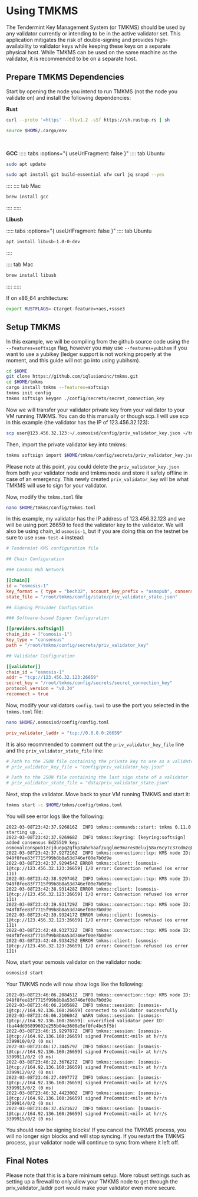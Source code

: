 # Using TMKMS

The Tendermint Key Management System (or TMKMS) should be used by any validator currently or intending to be in the active validator set. This application mitigates the risk of double-signing and provides high-availability to validator keys while keeping these keys on a separate physical host. While TMKMS can be used on the same machine as the validator, it is recommended to be on a separate host.

## Prepare TMKMS Dependencies

Start by opening the node you intend to run TMKMS (not the node you validate on) and install the following dependencies:
<br>

**Rust**

```sh
curl --proto '=https' --tlsv1.2 -sSf https://sh.rustup.rs | sh
```
```sh
source $HOME/.cargo/env
```
<br>

**GCC**
::::: tabs :options="{ useUrlFragment: false }"
:::: tab Ubuntu

```sh
sudo apt update
```
```sh
sudo apt install git build-essential ufw curl jq snapd --yes
```

::::
:::: tab Mac

```sh
brew install gcc
```
::::
:::::


**Libusb**


::::: tabs :options="{ useUrlFragment: false }"
:::: tab Ubuntu
```sh
apt install libusb-1.0-0-dev
```
::::

:::: tab Mac
```sh
brew install libusb
```
::::
:::::


If on x86_64 architecture:

```sh
export RUSTFLAGS=-Ctarget-feature=+aes,+ssse3
```


## Setup TMKMS

In this example, we will be compiling from the github source code using the `--features=softsign` flag, however you may use `--features=yubihsm` if you want to use a yubikey (ledger support is not working properly at the moment, and this guide will not go into using yubihsm).

```sh
cd $HOME
git clone https://github.com/iqlusioninc/tmkms.git
cd $HOME/tmkms
cargo install tmkms --features=softsign
tmkms init config
tmkms softsign keygen ./config/secrets/secret_connection_key
```

Now we will transfer your validator private key from your validator to your VM running TMKMS. You can do this manually or though scp. I will use scp in this example (the validator has the IP of 123.456.32.123):

```sh
scp user@123.456.32.123:~/.osmosisd/config/priv_validator_key.json ~/tmkms/config/secrets
```

Then, import the private validator key into tmkms:

```sh
tmkms softsign import $HOME/tmkms/config/secrets/priv_validator_key.json $HOME/tmkms/config/secrets/priv_validator_key
```

Please note at this point, you could delete the `priv_validator_key.json` from both your validator node and tmkms node and store it safely offline in case of an emergency. This newly created `priv_validator_key` will be what TMKMS will use to sign for your validator.

Now, modify the `tmkms.toml` file

```sh
nano $HOME/tmkms/config/tmkms.toml
```
In this example, my validator has the IP address of 123.456.32.123 and we will be using port 26659 to feed the validator key to the validator. We will also be using chain_id `osmosis-1`, but if you are doing this on the testnet be sure to use `osmo-test-4` instead:

```toml
# Tendermint KMS configuration file

## Chain Configuration

### Cosmos Hub Network

[[chain]]
id = "osmosis-1"
key_format = { type = "bech32", account_key_prefix = "osmopub", consensus_key_prefix = "osmovalconspub" }
state_file = "/root/tmkms/config/state/priv_validator_state.json"

## Signing Provider Configuration

### Software-based Signer Configuration

[[providers.softsign]]
chain_ids = ["osmosis-1"]
key_type = "consensus"
path = "/root/tmkms/config/secrets/priv_validator_key"

## Validator Configuration

[[validator]]
chain_id = "osmosis-1"
addr = "tcp://123.456.32.123:26659"
secret_key = "/root/tmkms/config/secrets/secret_connection_key"
protocol_version = "v0.34"
reconnect = true
```

Now, modify your validators `config.toml` to use the port you selected in the `tmkms.toml` file:

```sh
nano $HOME/.osmosisd/config/config.toml
```

```toml
priv_validator_laddr = "tcp://0.0.0.0:26659"
```

It is also recommended to comment out the `priv_validator_key_file` line and the `priv_validator_state_file` line:

```toml
# Path to the JSON file containing the private key to use as a validator in the consensus protocol
# priv_validator_key_file = "config/priv_validator_key.json"

# Path to the JSON file containing the last sign state of a validator
# priv_validator_state_file = "data/priv_validator_state.json"
```

Next, stop the validator. Move back to your VM running TMKMS and start it:

```sh
tmkms start -c $HOME/tmkms/config/tmkms.toml
```

You will see error logs like the following:

```
2022-03-08T23:42:37.926816Z  INFO tmkms::commands::start: tmkms 0.11.0 starting up...
2022-03-08T23:42:37.926968Z  INFO tmkms::keyring: [keyring:softsign] added consensus Ed25519 key: osmovalconspub1zcjduepq2qfkp3ahrhaafzuqglme9mares0eluj58xr6cy7c37cdmzq0eecqk0yehr
2022-03-08T23:42:37.927216Z  INFO tmkms::connection::tcp: KMS node ID: 948f8fee83f7715f99b8b8a53d746ef00e7b0d9e
2022-03-08T23:42:37.929454Z ERROR tmkms::client: [osmosis-1@tcp://123.456.32.123:26659] I/O error: Connection refused (os error 111)
2022-03-08T23:42:38.929746Z  INFO tmkms::connection::tcp: KMS node ID: 948f8fee83f7715f99b8b8a53d746ef00e7b0d9e
2022-03-08T23:42:38.931428Z ERROR tmkms::client: [osmosis-1@tcp://123.456.32.123:26659] I/O error: Connection refused (os error 111)
2022-03-08T23:42:39.931729Z  INFO tmkms::connection::tcp: KMS node ID: 948f8fee83f7715f99b8b8a53d746ef00e7b0d9e
2022-03-08T23:42:39.932417Z ERROR tmkms::client: [osmosis-1@tcp://123.456.32.123:26659] I/O error: Connection refused (os error 111)
2022-03-08T23:42:40.932732Z  INFO tmkms::connection::tcp: KMS node ID: 948f8fee83f7715f99b8b8a53d746ef00e7b0d9e
2022-03-08T23:42:40.933425Z ERROR tmkms::client: [osmosis-1@tcp://123.456.32.123:26659] I/O error: Connection refused (os error 111)
```

Now, start your osmosis validator on the validator node:

```sh
osmosisd start
```

Your TMKMS node will now show logs like the following:

```
2022-03-08T23:46:06.208451Z  INFO tmkms::connection::tcp: KMS node ID: 948f8fee83f7715f99b8b8a53d746ef00e7b0d9e
2022-03-08T23:46:06.210568Z  INFO tmkms::session: [osmosis-1@tcp://164.92.136.160:26659] connected to validator successfully
2022-03-08T23:46:06.210604Z  WARN tmkms::session: [osmosis-1@tcp://164.92.136.160:26659]: unverified validator peer ID! (ba44dd36899602e255b04e3608e5ef0fe4bc5f5b)
2022-03-08T23:46:15.929787Z  INFO tmkms::session: [osmosis-1@tcp://164.92.136.160:26659] signed PreCommit:<nil> at h/r/s 3399910/0/2 (0 ms)
2022-03-08T23:46:17.344579Z  INFO tmkms::session: [osmosis-1@tcp://164.92.136.160:26659] signed PreCommit:<nil> at h/r/s 3399911/0/2 (0 ms)
2022-03-08T23:46:22.367627Z  INFO tmkms::session: [osmosis-1@tcp://164.92.136.160:26659] signed PreCommit:<nil> at h/r/s 3399912/0/2 (0 ms)
2022-03-08T23:46:27.409777Z  INFO tmkms::session: [osmosis-1@tcp://164.92.136.160:26659] signed PreCommit:<nil> at h/r/s 3399913/0/2 (0 ms)
2022-03-08T23:46:32.442300Z  INFO tmkms::session: [osmosis-1@tcp://164.92.136.160:26659] signed PreCommit:<nil> at h/r/s 3399914/0/2 (0 ms)
2022-03-08T23:46:37.452162Z  INFO tmkms::session: [osmosis-1@tcp://164.92.136.160:26659] signed PreCommit:<nil> at h/r/s 3399915/0/2 (0 ms)
```

You should now be signing blocks! If you cancel the TMKMS process, you will no longer sign blocks and will stop syncing. If you restart the TMKMS process, your validator node will continue to sync from where it left off.

## Final Notes

Please note that this is a bare minimum setup. More robust settings such as setting up a firewall to only allow your TMKMS node to get through the priv_validator_laddr port would make your validator even more secure.
